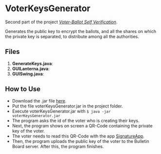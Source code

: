 # VoterKeysGenerator
Second part of the project [*Voter-Ballot Self Verification*](https://github.com/CamiloG/VoterBallotSelfVerificationSystem).

Generates the public key to encrypt the ballots, and all the shares on which the private key is separated, to distribute among all the authorities.

## Files
1. **GenerateKeys.java**: 
2. **GUILanterna.java**:
3. **GUISwing.java**:

## How to Use
* Download the .jar file [here](https://github.com/CamiloG/VoterBallotSelfVerificationSystem/blob/master/KeyGeneration_Apps/VoterKeysGenerator_light.jar?raw=true).
* Put the file voterKeysGenerator.jar in the project folder.
* Execute voterKeysGenerator.jar with `$ java -jar voterKeysGenerator.jar`
* The program asks the id of the voter who is creating their keys.
* Next, the program shows on screen a QR-Code containing the private key of the voter.
* The voter needs to read this QR-Code with the app [SignatureApp](https://github.com/CamiloG/SignatureApp).
* Then, the program uploads the public key of the voter to the Bulletin Board server. After this, the program finishes.